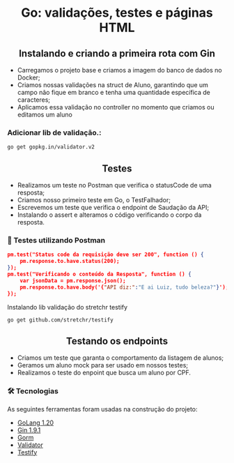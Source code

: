 <h1 align="center">
Go: validações, testes e páginas HTML
</h1>

<h2 align="center">
Instalando e criando a primeira rota com Gin
</h2>

* Carregamos o projeto base e criamos a imagem do banco de dados no Docker;
* Criamos nossas validações na struct de Aluno, garantindo que um campo não fique em branco e tenha uma quantidade específica de caracteres;
* Aplicamos essa validação no controller no momento que criamos ou editamos um aluno

### Adicionar lib de validação.:

```go get gopkg.in/validator.v2```

<h2 align="center">
Testes
</h2>

* Realizamos um teste no Postman que verifica o statusCode de uma resposta;
* Criamos nosso primeiro teste em Go, o TestFalhador;
* Escrevemos um teste que verifica o endpoint de Saudação da API;
* Instalando o assert e alteramos o código verificando o corpo da resposta.


### 🧪 Testes utilizando Postman
```json
pm.test("Status code da requisição deve ser 200", function () {
    pm.response.to.have.status(200);
});
pm.test("Verificando o conteúdo da Resposta", function () {
    var jsonData = pm.response.json();
    pm.response.to.have.body('{"API diz:":"E ai Luiz, tudo beleza?"}');
});
```

Instalando lib validação do stretchr testify

```go get github.com/stretchr/testify```

<h2 align="center">
Testando os endpoints
</h2>

* Criamos um teste que garanta o comportamento da listagem de alunos;
* Geramos um aluno mock para ser usado em nossos testes;
* Realizamos o teste do enpoint que busca um aluno por CPF.

### 🛠 Tecnologias

As seguintes ferramentas foram usadas na construção do projeto:

- [GoLang 1.20](https://go.dev/)
- [Gin 1.9.1](https://github.com/gin-gonic/gin)
- [Gorm](https://gorm.io/index.html)
- [Validator](https://pkg.go.dev/gopkg.in/validator.v2)
- [Testify](https://github.com/stretchr/testify)